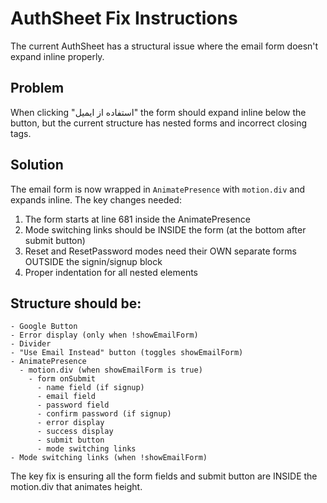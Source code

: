 # AuthSheet Fix Instructions

The current AuthSheet has a structural issue where the email form doesn't expand inline properly.

## Problem
When clicking "استفاده از ایمیل" the form should expand inline below the button, but the current structure has nested forms and incorrect closing tags.

## Solution
The email form is now wrapped in `AnimatePresence` with `motion.div` and expands inline. The key changes needed:

1. The form starts at line 681 inside the AnimatePresence
2. Mode switching links should be INSIDE the form (at the bottom after submit button)
3. Reset and ResetPassword modes need their OWN separate forms OUTSIDE the signin/signup block
4. Proper indentation for all nested elements

## Structure should be:
```
- Google Button
- Error display (only when !showEmailForm)
- Divider
- "Use Email Instead" button (toggles showEmailForm)
- AnimatePresence
  - motion.div (when showEmailForm is true)
    - form onSubmit
      - name field (if signup)
      - email field
      - password field
      - confirm password (if signup)
      - error display
      - success display
      - submit button
      - mode switching links
- Mode switching links (when !showEmailForm)
```

The key fix is ensuring all the form fields and submit button are INSIDE the motion.div that animates height.
